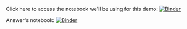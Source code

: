 Click here to access the notebook we'll be using for this demo:
[![Binder](https://mybinder.org/badge_logo.svg)](https://mybinder.org/v2/gh/bri-sc/data-demo/HEAD?urlpath=%2Fdoc%2Ftree%2Fdemo.ipynb)


Answer's notebook:
[![Binder](https://mybinder.org/badge_logo.svg)](https://mybinder.org/v2/gh/bri-sc/data-demo/HEAD?urlpath=%2Fdoc%2Ftree%2Fdemo_ans.ipynb)
